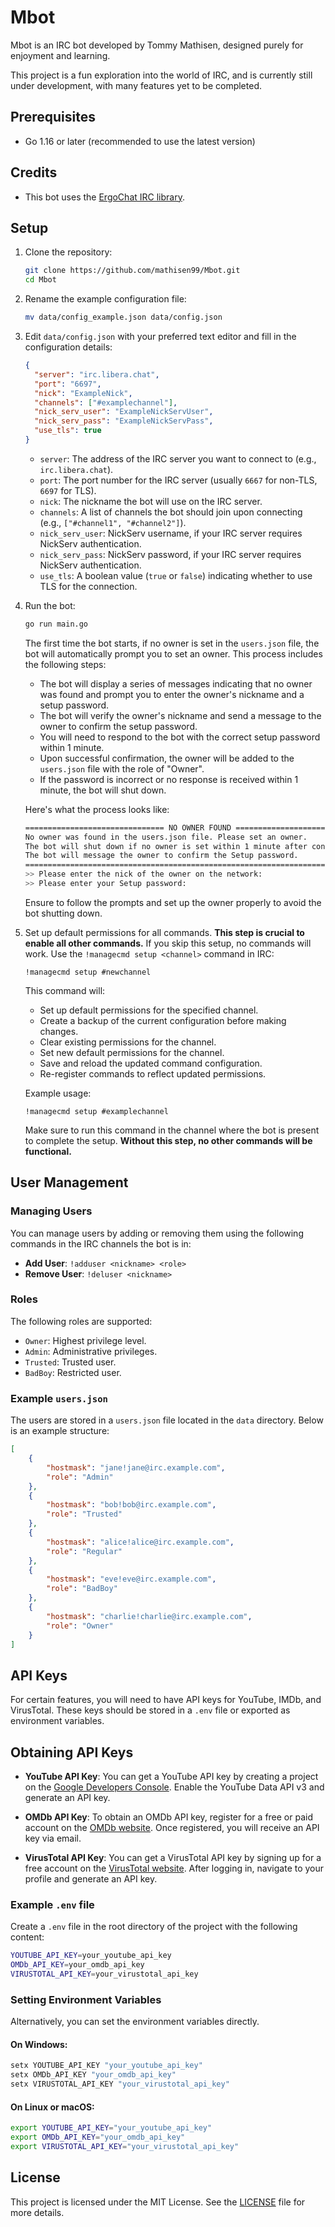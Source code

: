 # Mbot

Mbot is an IRC bot developed by Tommy Mathisen, designed purely for enjoyment and learning.

This project is a fun exploration into the world of IRC, and is currently still under development, with many features yet to be completed.

## Prerequisites

- Go 1.16 or later (recommended to use the latest version)

## Credits

- This bot uses the [ErgoChat IRC library](https://github.com/ergochat/ergo).

## Setup

1. Clone the repository:
    ```sh
    git clone https://github.com/mathisen99/Mbot.git
    cd Mbot
    ```

2. Rename the example configuration file:
    ```sh
    mv data/config_example.json data/config.json
    ```

3. Edit `data/config.json` with your preferred text editor and fill in the configuration details:

    ````json
    {
      "server": "irc.libera.chat",
      "port": "6697",
      "nick": "ExampleNick",
      "channels": ["#examplechannel"],
      "nick_serv_user": "ExampleNickServUser",
      "nick_serv_pass": "ExampleNickServPass",
      "use_tls": true
    }
    ````

    - `server`: The address of the IRC server you want to connect to (e.g., `irc.libera.chat`).
    - `port`: The port number for the IRC server (usually `6667` for non-TLS, `6697` for TLS).
    - `nick`: The nickname the bot will use on the IRC server.
    - `channels`: A list of channels the bot should join upon connecting (e.g., `["#channel1", "#channel2"]`).
    - `nick_serv_user`: NickServ username, if your IRC server requires NickServ authentication.
    - `nick_serv_pass`: NickServ password, if your IRC server requires NickServ authentication.
    - `use_tls`: A boolean value (`true` or `false`) indicating whether to use TLS for the connection.

4. Run the bot:
    ```sh
    go run main.go
    ```

    The first time the bot starts, if no owner is set in the `users.json` file, the bot will automatically prompt you to set an owner. This process includes the following steps:

    - The bot will display a series of messages indicating that no owner was found and prompt you to enter the owner's nickname and a setup password.
    - The bot will verify the owner's nickname and send a message to the owner to confirm the setup password.
    - You will need to respond to the bot with the correct setup password within 1 minute.
    - Upon successful confirmation, the owner will be added to the `users.json` file with the role of "Owner".
    - If the password is incorrect or no response is received within 1 minute, the bot will shut down.

    Here's what the process looks like:

    ```sh
    =============================== NO OWNER FOUND ===============================
    No owner was found in the users.json file. Please set an owner.
    The bot will shut down if no owner is set within 1 minute after connecting.
    The bot will message the owner to confirm the Setup password.
    ==============================================================================
    >> Please enter the nick of the owner on the network:
    >> Please enter your Setup password:
    ```

    Ensure to follow the prompts and set up the owner properly to avoid the bot shutting down.


5. Set up default permissions for all commands. **This step is crucial to enable all other commands.** If you skip this setup, no commands will work. Use the `!managecmd setup <channel>` command in IRC:
    ```irc
    !managecmd setup #newchannel
    ```

    This command will:

    - Set up default permissions for the specified channel.
    - Create a backup of the current configuration before making changes.
    - Clear existing permissions for the channel.
    - Set new default permissions for the channel.
    - Save and reload the updated command configuration.
    - Re-register commands to reflect updated permissions.

    Example usage:

    ```irc
    !managecmd setup #examplechannel
    ```

    Make sure to run this command in the channel where the bot is present to complete the setup. **Without this step, no other commands will be functional.**

## User Management

### Managing Users

You can manage users by adding or removing them using the following commands in the IRC channels the bot is in:

- **Add User**: `!adduser <nickname> <role>`
- **Remove User**: `!deluser <nickname>`

### Roles

The following roles are supported:

- `Owner`: Highest privilege level.
- `Admin`: Administrative privileges.
- `Trusted`: Trusted user.
- `BadBoy`: Restricted user.

### Example `users.json`

The users are stored in a `users.json` file located in the `data` directory. Below is an example structure:


```json
[
    {
        "hostmask": "jane!jane@irc.example.com",
        "role": "Admin"
    },
    {
        "hostmask": "bob!bob@irc.example.com",
        "role": "Trusted"
    },
    {
        "hostmask": "alice!alice@irc.example.com",
        "role": "Regular"
    },
    {
        "hostmask": "eve!eve@irc.example.com",
        "role": "BadBoy"
    },
    {
        "hostmask": "charlie!charlie@irc.example.com",
        "role": "Owner"
    }
]
```

## API Keys

For certain features, you will need to have API keys for YouTube, IMDb, and VirusTotal. These keys should be stored in a `.env` file or exported as environment variables.

## Obtaining API Keys

- **YouTube API Key**: You can get a YouTube API key by creating a project on the [Google Developers Console](https://console.developers.google.com/). Enable the YouTube Data API v3 and generate an API key.

- **OMDb API Key**: To obtain an OMDb API key, register for a free or paid account on the [OMDb website](https://www.omdbapi.com/apikey.aspx). Once registered, you will receive an API key via email.

- **VirusTotal API Key**: You can get a VirusTotal API key by signing up for a free account on the [VirusTotal website](https://www.virustotal.com/). After logging in, navigate to your profile and generate an API key.

### Example `.env` file

Create a `.env` file in the root directory of the project with the following content:

```sh
YOUTUBE_API_KEY=your_youtube_api_key
OMDb_API_KEY=your_omdb_api_key
VIRUSTOTAL_API_KEY=your_virustotal_api_key
```

### Setting Environment Variables

Alternatively, you can set the environment variables directly.

#### On Windows:

```sh
setx YOUTUBE_API_KEY "your_youtube_api_key"
setx OMDb_API_KEY "your_omdb_api_key"
setx VIRUSTOTAL_API_KEY "your_virustotal_api_key"
```

#### On Linux or macOS:

```bash
export YOUTUBE_API_KEY="your_youtube_api_key"
export OMDb_API_KEY="your_omdb_api_key"
export VIRUSTOTAL_API_KEY="your_virustotal_api_key"
```

## License

This project is licensed under the MIT License. See the [LICENSE](./LICENSE) file for more details.
